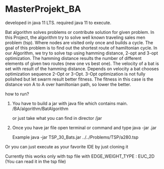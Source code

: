 # MasterProjekt_BA
developed in java 11 LTS.
required java 11 to execute.

Bat algorithm solves problems or contribute solution for given problem.
In this Project, the algorithm try to solve well known traveling sales men problem (tsp).
Where nodes are visited only once and builds a cycle. 
The goal of this problem is to find out the shortest route of hamiltonian cycle.
In our Algorithm, we try to solve tsp using hamming distance, 2-opt and 3-opt optimization.
The hamming distance results the number of different elements of given two routes (new one vs best one).
The velocity of a bat is set with result of the hamming distance.
Depends on velocity a bat chooses optimization sequence 2-Opt or 3-Opt.
3-Opt optimization is not fully polished but let swarm result better fitness.
The fitness in this case is the distance von A to A over hamiltonian path, so lower the better.

how to run?
1.  You have to build a jar with java file which contains main.
    /BA/algorithm/BatAlgorithm
    
    or just take what you can find in director /jar

2.  Once you have jar file open terminal or command and type
    java -jar <name of jarfile>.jar <directory where TSP file is>
    
    Example
    java -jar TSP_30_Bats.jar ../../Problems/TSP/a280.tsp

Or you can just execute as your favorite IDE by just cloning it

Currently this works only with tsp file with EDGE_WEIGHT_TYPE : EUC_2D (You can read it in the tsp file)

